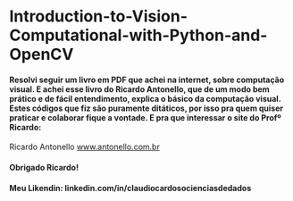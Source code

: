 # Introduction-to-Vision-Computational-with-Python-and-OpenCV
#### Resolvi seguir um livro em PDF que achei na internet, sobre computação visual. E achei esse livro do Ricardo Antonello, que de um modo bem prático e de fácil entendimento, explica o básico da computação visual. Estes códigos que fiz são puramente ditáticos, por isso pra quem quiser praticar e colaborar fique a vontade. E pra que interessar o site do Profº Ricardo:
Ricardo Antonello
www.antonello.com.br
#### Obrigado Ricardo!
#### Meu Likendin: linkedin.com/in/claudiocardosocienciasdedados

